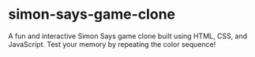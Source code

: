 # simon-says-game-clone
A fun and interactive Simon Says game clone built using HTML, CSS, and JavaScript. Test your memory by repeating the color sequence!

